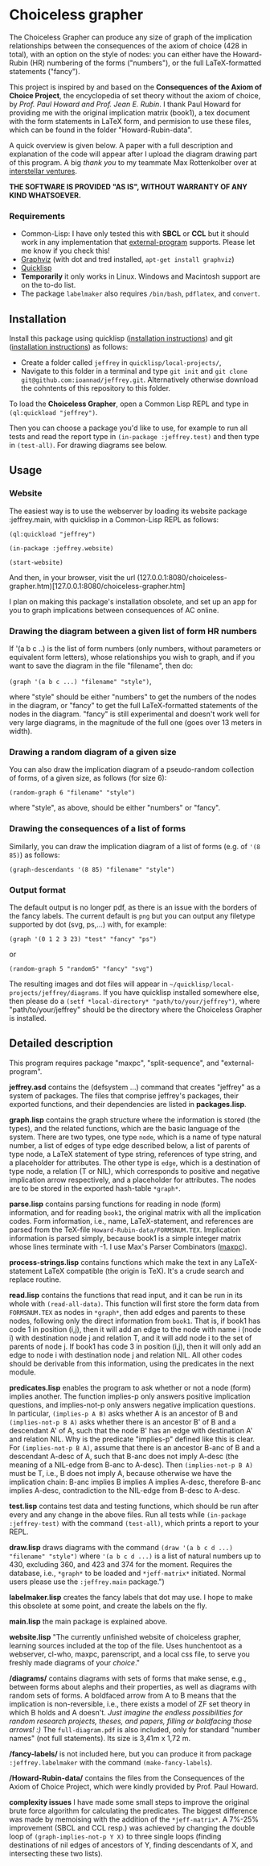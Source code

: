 # Choiceless grapher 

The Choiceless Grapher can produce any size of graph of the implication relationships between the consequences of the axiom of choice (428 in total), with an option on the style of nodes: you can either have the Howard-Rubin (HR) numbering of the forms ("numbers"), or the full LaTeX-formatted statements ("fancy").

This project is inspired by and based on the **Consequences of the Axiom of Choice Project**, the encyclopedia of set theory without the axiom of choice, by *Prof. Paul Howard and Prof. Jean E. Rubin*. I thank Paul Howard for providing me with the original implication matrix (book1), a tex document with the form statements in LaTeX form, and permision to use these files, which can be found in the folder "Howard-Rubin-data". 

A quick overview is given below. A paper with a full description and explanation of the code will appear after I upload the diagram drawing part of this program. A big *thank you* to my teammate Max Rottenkolber over at [interstellar ventures](http://inters.co). 

**THE SOFTWARE IS PROVIDED "AS IS", WITHOUT WARRANTY OF ANY KIND WHATSOEVER.**

### Requirements
* Common-Lisp: I have only tested this with **SBCL** or **CCL**  but it should work in any implementation that [external-program](https://github.com/sellout/external-program) supports. Please let me know if you check this!
* [Graphviz](www.graphviz.org/) (with dot and tred installed, `apt-get install graphviz`)
* [Quicklisp](www.quicklisp.org)
* **Temporarily** it only works in Linux. Windows and Macintosh support are on the to-do list.
* The package `labelmaker` also requires `/bin/bash`, `pdflatex`, and `convert`. 

## Installation
Install this package using quicklisp ([installation instructions](https://www.quicklisp.org/beta/#installation)) and git ([installation instructions](https://git-scm.com/book/en/v2/Getting-Started-Installing-Git)) as follows:

* Create a folder called `jeffrey` in `quicklisp/local-projects/`,
* Navigate to this folder in a terminal and type `git init` and `git clone git@github.com:ioannad/jeffrey.git`. Alternatively otherwise download the cohntents of this repository to this folder. 

To load the **Choiceless Grapher**, open a Common Lisp REPL and type in `(ql:quickload "jeffrey")`.

Then you can choose a package you'd like to use, for example to run all tests and read the report type in `(in-package :jeffrey.test)` and then type in `(test-all)`. For drawing diagrams see below.

## Usage

### Website

The easiest way is to use the webserver by loading its website package :jeffrey.main, with quicklisp in a Common-Lisp REPL as follows: 

`(ql:quickload "jeffrey")`

 `(in-package :jeffrey.website)`

`(start-website)`

And then, in your browser, visit the url (127.0.0.1:8080/choiceless-grapher.htm)[127.0.0.1:8080/choiceless-grapher.htm]

I plan on making this package's installation obsolete, and set up an app for you to graph implications between consequences of AC online.



### Drawing the diagram between a given list of form HR numbers

If '(a b c ..) is the list of form numbers (only numbers, without parameters or equivalent form letters), whose relationships you wish to graph, and if you want to save the diagram in the file "filename", then do:

`(graph '(a b c ...) "filename" "style")`,

where "style" should be either "numbers" to get the numbers of the nodes in the diagram, or "fancy" to get the full LaTeX-formatted statements of the nodes in the diagram. "fancy" is still experimental and doesn't work well for very large diagrams, in the magnitude of the full one (goes over 13 meters in width). 

### Drawing a random diagram of a given size

You can also draw the implication diagram of a pseudo-random collection of forms, of a given size, as follows (for size 6):

`(random-graph 6 "filename" "style")` 

where "style", as above, should be either "numbers" or "fancy". 

### Drawing the consequences of a list of forms

Similarly, you can draw the implication diagram of a list of forms (e.g. of `'(8 85)`) as follows:

`(graph-descendants '(8 85) "filename" "style")`

### Output format

The default output is no longer pdf, as there is an issue with the borders of the fancy labels. The current default is `png` but you can output any filetype supported by dot (svg, ps,...) with, for example:

`(graph '(0 1 2 3 23) "test" "fancy" "ps")`

or 

`(random-graph 5 "random5" "fancy" "svg")`

The resulting images and dot files will appear in `~/quicklisp/local-projects/jeffrey/diagrams`. If you have quicklisp installed somewhere else, then please do a `(setf *local-directory* "path/to/your/jeffrey")`, where "path/to/your/jeffrey" should be the directory where the Choiceless Grapher is installed. 

## Detailed description

This program requires package "maxpc", "split-sequence", and "external-program".

**jeffrey.asd** contains the (defsystem ...) command that creates "jeffrey" as a system of packages. The files that comprise jeffrey's packages, their exported functions, and their dependencies are listed in **packages.lisp**.

**graph.lisp** contains the graph structure where the information is stored (the types), and the related functions, which are the basic language of the system. There are two types, one type `node`, which is a name of type natural number, a list of edges of type edge described below, a list of parents of type node, a LaTeX statement of type string, references of type string, and a placeholder for attributes. The other type is `edge`, which is a destination of type node, a relation (T or NIL), which corresponds to positive and negative implication arrow respectively, and a placeholder for attributes. The nodes are to be stored in the exported hash-table `*graph*`.

**parse.lisp** contains parsing functions for reading in node (form) information, and for reading `book1`, the original matrix with all the implication codes. Form information, i.e., name, LaTeX-statement, and references are parsed from the TeX-file `Howard-Rubin-data/FORMSNUM.TEX`. Implication information is parsed simply, because book1 is a simple integer matrix whose lines terminate with -1. I use Max's Parser Combinators ([maxpc](https://github.com/eugeneia/maxpc)).

**process-strings.lisp** contains functions which make the text in any LaTeX-statement LaTeX compatible (the origin is TeX). It's a crude search and replace routine.

**read.lisp** contains the functions that read input, and it can be run in its whole with `(read-all-data)`. This function will first store the form data from `FORMSNUM.TEX` as nodes in `*graph*`, then add edges and parents to these nodes, following only the direct information from `book1`. That is, if book1 has code 1 in position (i,j), then it will add an edge to the node with name i (node i) with destination node j and relation T, and it will add node i to the set of parents of node j. If book1 has code 3 in position (i,j), then it will only add an edge to node i with destination node j and relation NIL. All other codes should be derivable from this information, using the predicates in the next module.

**predicates.lisp** enables the program to ask whether or not a node (form) implies another. The function implies-p only answers positive implication questions, and implies-not-p only answers negative implication questions. In particular, `(implies-p A B)` asks whether A is an ancestor of B and `(implies-not-p B A)` asks whether there is an ancestor B' of B and a descendant A' of A, such that the node B' has an edge with destination A' and relation NIL. Why is the predicate "implies-p" defined like this is clear. For `(implies-not-p B A)`, assume that there is an ancestor B-anc of B and a descendant A-desc of A, such that B-anc does not imply A-desc (the meaning of a NIL-edge from B-anc to A-desc). Then `(implies-not-p B A)` must be T, i.e., B does not imply A, because otherwise we have the implication chain:
  B-anc implies B implies A implies A-desc, 
therefore B-anc implies A-desc, contradiction to the NIL-edge from B-desc to A-desc. 

**test.lisp** contains test data and testing functions, which should be run after every and any change in the above files.
Run all tests while `(in-package :jeffrey-test)` with the command `(test-all)`, which prints a report to your REPL.

**draw.lisp** draws diagrams with the command `(draw '(a b c d ...) "filename" "style")` where `'(a b c d ...)` is a list of natural numbers up to 430, excluding 360, and 423 and 374 for the moment. Requires the database, i.e., `*graph*` to be loaded and `*jeff-matrix*` initiated. Normal users please use the `:jeffrey.main` package.")

**labelmaker.lisp** creates the fancy labels that dot may use. I hope to make this obsolete at some point, and create the labels on the fly.

**main.lisp** the main package is explained above.

**website.lisp** "The currently unfinished website of choiceless grapher, learning sources included at the top of the file. Uses hunchentoot as a webserver, cl-who, maxpc, parenscript, and a local css file, to serve you freshly made diagrams of your *choice*."

**/diagrams/** contains diagrams with sets of forms that make sense, e.g., between forms about alephs and their properties, as well as diagrams with random sets of forms. A boldfaced arrow from A to B means that the implication is non-reversible, i.e., there exists a model of ZF set theory in which B holds and A doesn't. *Just imagine the endless possibilities for random research projects, theses, and papers, filling or boldfacing those arrows! :)*  The `full-diagram.pdf` is also included, only for standard "number names" (not full statements). Its size is 3,41m x 1,72 m. 

**/fancy-labels/** is not included here, but you can produce it from package `:jeffrey.labelmaker` with the command `(make-fancy-labels`).

**/Howard-Rubin-data/** contains the files from the Consequences of the Axiom of Choice Project, which were kindly provided by Prof. Paul Howard. 

**complexity issues**
I have made some small steps to improve the original brute force algorithm for calculating the predicates. The biggest difference was made by memoising with the addition of the `*jeff-matrix*`. A 7%-25% improvement (SBCL and CCL resp.) was achieved by changing the double loop of `(graph-implies-not-p Y X)` to three single loops (finding destinations of nil edges of ancestors of Y, finding descendants of X, and intersecting these two lists).
